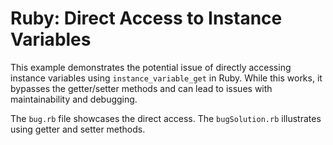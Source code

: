 # Ruby: Direct Access to Instance Variables

This example demonstrates the potential issue of directly accessing instance variables using `instance_variable_get` in Ruby. While this works, it bypasses the getter/setter methods and can lead to issues with maintainability and debugging.

The `bug.rb` file showcases the direct access. The `bugSolution.rb` illustrates using getter and setter methods.